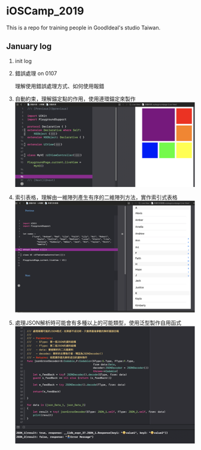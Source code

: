 # iOSCamp_2019
This is a repo for training people in GoodIdeal's studio Taiwan.

## January log
1. init log

2. 錯誤處理 on 0107

   理解使用錯誤處理方式、如何使用報錯
3. 自動約束，理解錨定點的作用，使用連環錨定來製作
  ![](https://github.com/ytyubox/iOSCamp_2019/blob/master/游諭內容：UI相關.playground/Pages/自動約束示意圖.png?raw=true) 
4. 索引表格，理解由一維陣列產生有序的二維陣列方法，實作索引式表格
  ![](https://github.com/ytyubox/iOSCamp_2019/blob/master/游諭內容：UI相關.playground/Pages/有索引的表格.png?raw=true)
5. 處理JSON解析時可能會有多種以上的可能類型，使用泛型製作自用函式
  ![](https://github.com/ytyubox/iOSCamp_2019/blob/master/游諭內容：應用相關.playground/Pages/處理JSONError.png?raw=true)
